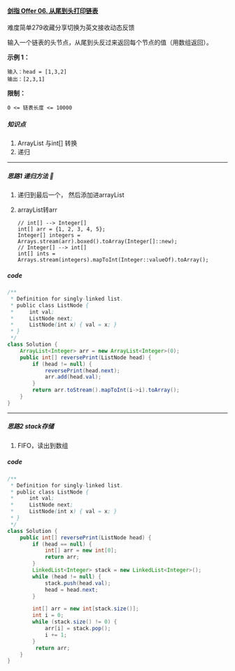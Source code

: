 #### [剑指 Offer 06. 从尾到头打印链表](https://leetcode-cn.com/problems/cong-wei-dao-tou-da-yin-lian-biao-lcof/)

难度简单279收藏分享切换为英文接收动态反馈

输入一个链表的头节点，从尾到头反过来返回每个节点的值（用数组返回）。

**示例 1：**

```
输入：head = [1,3,2]
输出：[2,3,1]
```

 

**限制：**

```
0 <= 链表长度 <= 10000
```





##### 知识点

1. ArrayList 与int[] 转换
2. 递归

---

##### 思路1	递归方法	🌟

1. 递归到最后一个， 然后添加进arrayList

2. arrayList转arr

   ```
   // int[] --> Integer[]
   int[] arr = {1, 2, 3, 4, 5};
   Integer[] integers = Arrays.stream(arr).boxed().toArray(Integer[]::new);
   // Integer[] --> int[]
   int[] ints = Arrays.stream(integers).mapToInt(Integer::valueOf).toArray();
   
   ```

##### code

```java
/**
 * Definition for singly-linked list.
 * public class ListNode {
 *     int val;
 *     ListNode next;
 *     ListNode(int x) { val = x; }
 * }
 */
class Solution {
    ArrayList<Integer> arr = new ArrayList<Integer>(0);
    public int[] reversePrint(ListNode head) {
        if (head != null) {
            reversePrint(head.next);
            arr.add(head.val);
        }
        return arr.toStream().mapToInt(i->i).toArray();
    }
}
```

---

##### 思路2	stack存储

1. FIFO，读出到数组



##### code

```java
/**
 * Definition for singly-linked list.
 * public class ListNode {
 *     int val;
 *     ListNode next;
 *     ListNode(int x) { val = x; }
 * }
 */
class Solution {
    public int[] reversePrint(ListNode head) {
        if (head == null) {
            int[] arr = new int[0];
            return arr;
        }
        LinkedList<Integer> stack = new LinkedList<Integer>();
        while (head != null) {
            stack.push(head.val);
            head = head.next;
        }

        int[] arr = new int[stack.size()];
        int i = 0;
        while (stack.size() != 0) {
            arr[i] = stack.pop();
            i += 1;
        }
         return arr;
    }
}
```


